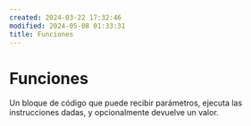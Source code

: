 ```yaml
---
created: 2024-03-22 17:32:46
modified: 2024-05-08 01:33:31
title: Funciones
---
```


# Funciones

Un bloque de código que puede recibir parámetros, ejecuta las instrucciones dadas, y opcionalmente devuelve un valor.
